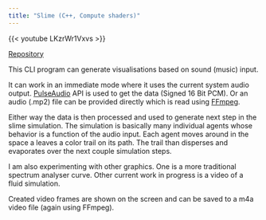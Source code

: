 ```yaml
---
title: "Slime (C++, Compute shaders)"
---
```


{{< youtube LKzrWr1Vxvs >}}

[Repository](https://github.com/kontura/slime)

This CLI program can generate visualisations based on sound (music) input.

It can work in an immediate mode where it uses the current system audio output. [PulseAudio](https://freedesktop.org/software/pulseaudio/doxygen/) API is used to get the data (Signed 16 Bit PCM).
Or an audio (.mp2) file can be provided directly which is read using [FFmpeg](http://ffmpeg.org/doxygen/6.0/).

Either way the data is then processed and used to generate next step in the slime simulation. The simulation is basically many individual agents whose behavior is a function of the audio input. Each agent moves around in the space a leaves a color trail on its path. The trail than disperses and evaporates over the next couple simulation steps.

I am also experimenting with other graphics. One is a more traditional spectrum analyser curve. Other current work in progress is a video of a fluid simulation.

Created video frames are shown on the screen and can be saved to a m4a video file (again using FFmpeg).
